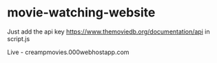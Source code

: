 # movie-watching-website

Just add the api key https://www.themoviedb.org/documentation/api in script.js


Live - creampmovies.000webhostapp.com

